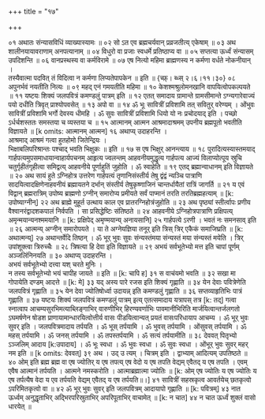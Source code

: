 +++
title = "१७"

+++

०१  अथातः संन्यासविधिं व्याख्यास्यामः ॥
०२  सो ऽत एव ब्रह्मचर्यवान् प्रव्रजतीत्य् एकेषाम् ॥
०३  अथ शालीनयायावराणाम् अनपत्यानाम् ॥
०४  विधुरो वा प्रजाः स्वधर्मे प्रतिष्ठाप्य वा ॥
०५  सप्तत्या ऊर्ध्वं संन्यासम् उपदिशन्ति ॥
०६  वानप्रस्थस्य वा कर्मविरामे ॥
०७  एष नित्यो महिमा ब्राह्मणस्य न कर्मणा वर्धते नोकनीयान् ।  <br>तस्यैवात्मा पदवित् तं विदित्वा न कर्मणा लिप्यतेपापकेन ॥ इति ॥ {च्फ़्। ब्ध्स् २।६।११।३०}
०८  अपुनर्भवं नयतीति नित्यः ॥
०९  महद् एनं गमयतीति महिमा ॥
१०  केशश्मश्रुलोमनखानि वापयित्वोपकल्पयते ॥
११  यष्टयः शिक्यं जलपवित्रं कमण्डलुं पात्रम् इति ॥
१२  एतत् समादाय ग्रामान्ते ग्रामसीमान्ते ऽग्न्यगारेवाज्यं पयो दधीति त्रिवृत् प्राश्योपवसेत् ॥
१३  अपो वा ॥
१४  ॐ भूः सावित्रीं प्रविशामि तत् सवितुर् वरेण्यम् । ओंभुवः सावित्रीं प्रविशामि भर्गो देवस्य धीमहि । ॐ सुवः सावित्रीं प्रविशामि धियो यो नः प्रचोदयाद् इति । पच्छो ऽर्धर्चशस्ततः समस्तया च व्यस्तया च ॥
१५  आत्मानम् आत्मन आश्रमादाश्रमम् उपनीय ब्रह्मपूतो भवतीति विज्ञायते ॥ [k omits: आत्मानम् आत्मन]
१६  अथाप्य् उदाहरन्ति ।  <br>आश्रमाद् आश्रमं गत्वा हुतहोमो जितेन्द्रियः ।  <br>भिक्षाबलिपरिश्रान्तः पश्चाद् भवति भिक्षुकः ॥ इति ॥
१७  स एष भिक्षुर् आनन्त्याय ॥
१८  पुरादित्यस्यास्तमयाद् गार्हपत्यमुपसमाधायान्वाहार्यपचनम् आहृत्य ज्वलन्तम् आहवनीयमुद्धृत्य गार्हपत्य आज्यं विलाप्योत्पूय स्रुचि चतुर्गृहीतंगृहीत्वा समिद्वत्य् आहवनीये पूर्णाहुतिं जुहोति । ॐ स्वाहेति ॥
१९  एतद् ब्रह्मान्वाधानम् इति विज्ञायते ॥
२०  अथ सायं हुते ऽग्निहोत्र उत्तरेण गार्हपत्यं तृणानिसंस्तीर्य तेषु द्वंद्वं न्यञ्चि पात्राणि सादयित्वादक्षिणेनाहवनीयं ब्रह्मायतने दर्भान् संस्तीर्य तेषुकृष्णाजिनं चान्तर्धायैतां रात्रिं जागर्ति ॥
२१  य एवं विद्वान् ब्रह्मरात्रिम् उपोष्य ब्राह्मणो ऽग्नीन् समारोप्य प्रमीयते सर्वं पाप्मानं तरति तरतिब्रह्महत्याम् ॥ [k: उपोष्याग्नीन्]
२२  अथ ब्राह्मे मुहूर्त उत्थाय काल एव प्रातरग्निहोत्रंजुहोति ॥
२३  अथ पृष्ठ्यां स्तीर्त्वापः प्रणीय वैश्वानरंद्वादशकपालं निर्वपति । सा प्रसिद्धेष्टिः संतिष्ठते ॥
२४  आहवनीये ऽग्निहोत्रपात्राणि प्रक्षिपत्य् अमृन्मयान्यनश्ममयानि ॥ [k: प्रक्षिपेद् अमृण्मयान्य् अनायसानि]
२५  गार्हपत्ये ऽरणी । भवतं नः समनसाव् इति ॥
२६  आत्मन्य् अग्नीन् समारोपयते । या ते अग्नेयज्ञिया तनूर् इति त्रिस् त्रिर् एकैकं समाजिघ्रति ॥ [k: अथात्मन्य्]
२७  अथान्तर्वेदि तिष्ठन् । ॐ भूर् भुवः सुवः संन्यस्तंमया संन्यस्तं मया संन्यस्तं मयेति । त्रिर् उपांशूक्त्वा त्रिरुच्चैः ॥
२८  त्रिषत्या हि देवा इति विज्ञायते ॥
२९  अभयं सर्वभूतेभ्यो मत्त इति चापां पूर्णम् अञ्जलिंनिनयति ॥
३०  अथाप्य् उदाहरन्ति ।  <br>अभयं सर्वभूतेभ्यो दत्त्वा यश् चरते मुनिः ।  <br>न तस्य सर्वभूतेभ्यो भयं चापीह जायते ॥ इति ॥ [k: चापि ह]
३१  स वाचंयमो भवति ॥
३२  सखा मा गोपायेति दण्डम् आदत्ते ॥ [k: मे]
३३  यद् अस्य पारे रजस इति शिक्यं गृह्णाति ॥
३४  येन देवाः पवित्रेणेति जलपवित्रं गृह्णाति ॥
३५  येन देवा ज्योतिषोर्ध्वा उदायन्न् इति कमण्डलुं गृह्णाति ॥
३६  सप्तव्याहृतिभिः पात्रं गृह्णाति ॥
३७  यष्टयः शिक्यं जलपवित्रं कमण्डलुं पात्रम् इत्य् एतत्समादाय यत्रापस् तत्र [k: तद्] गत्वा स्नात्वाप आचम्यसुरभिमत्याब्लिङ्गाभिर् वारुणीभिर् हिरण्यवर्णाभिः पावमानीभिरिति मार्जयित्वान्तर्जलगतो ऽघमर्षणेन षोडश प्राणायामान्धारयित्वोत्तीर्य वासः पीडयित्वान्यत् प्रयतं वासःपरिधायाप आचम्य । ॐ भूर् भुवः सुवर् इति । जलपवित्रमादाय तर्पयति । ॐ भूस् तर्पयामि । ॐ भुवस् तर्पयामि । ओंसुवस् तर्पयामि । ॐ महस् तर्पयामि । ॐ जनस् तर्पयामि । ॐ तपस्तर्पयामि । ॐ सत्यं तर्पयामीति ॥
३८  देववत् पितृभ्यो ऽञ्जलिम् आदाय [k:उपादाय] । ॐ भूः स्वधा । ॐ भुवः स्वधा । ॐ सुवः स्वधा । ओंभूर् भुवः सुवर् महर् नम इति ॥ [k omits: देववत्]
३९  अथ । उद् उ त्यम् । चित्रम् इति । द्वाभ्याम् आदित्यम् उपतिष्ठते ॥
४०  ओम् इति ब्रह्म ब्रह्म वा एष ज्योतिर् य एष तपत्य् एष वेदो य एष तपति वेद्यम् एवैतद् य एष तपति । एवम् एवैष आत्मानं तर्पयति । आत्मने नमस्करोति । आत्माब्रह्मात्मा ज्योतिः ॥ [k: ओम् एष ज्योतिः य एष ज्योतिः य एष तर्पत्यैष वेदा य एव तर्पयति वेद्यम् एवैतद् य एष तर्पयति॥।]
४१  सावित्रीं सहस्रकृत्व आवर्तयेच् छतकृत्वो ऽपरिमितकृत्वो वा ॥
४२  ॐ भूर् भुवः सुवर् इति जलपवित्रम् आदायापो गृह्णाति ॥ [k: पवित्रम्]
४३  नात ऊर्ध्वम् अनुद्धृताभिर् अद्भिरपरिस्रुताभिर् अपरिपूताभिर् वाचामेत् ॥ [k: न चात]
४४  न चात ऊर्ध्वं शुक्लं वासो धारयेत् ॥
